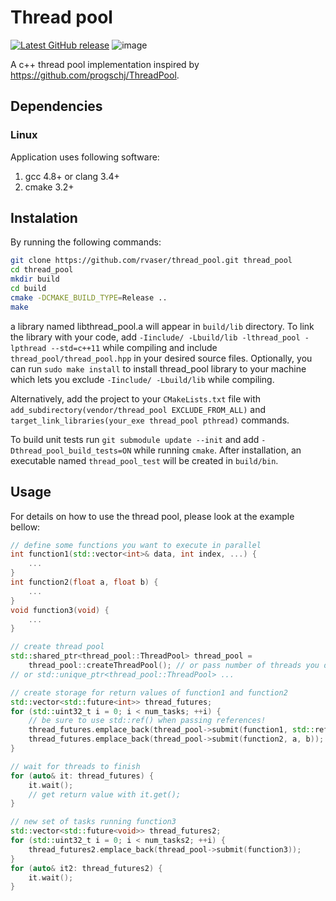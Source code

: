 # Thread pool

[![Latest GitHub release](https://img.shields.io/github/release/rvaser/thread_pool.svg)](https://github.com/rvaser/thread_pool/releases/latest)
![image](https://travis-ci.org/rvaser/thread_pool.svg?branch=master)

A c++ thread pool implementation inspired by https://github.com/progschj/ThreadPool.

## Dependencies

### Linux

Application uses following software:

1. gcc 4.8+ or clang 3.4+
2. cmake 3.2+

## Instalation

By running the following commands:

```bash
git clone https://github.com/rvaser/thread_pool.git thread_pool
cd thread_pool
mkdir build
cd build
cmake -DCMAKE_BUILD_TYPE=Release ..
make
```

a library named libthread_pool.a will appear in `build/lib` directory. To link the library with your code, add `-Iinclude/ -Lbuild/lib -lthread_pool -lpthread --std=c++11` while compiling and include `thread_pool/thread_pool.hpp` in your desired source files. Optionally, you can run `sudo make install` to install thread_pool library to your machine which lets you exclude `-Iinclude/ -Lbuild/lib` while compiling.

Alternatively, add the project to your `CMakeLists.txt` file with `add_subdirectory(vendor/thread_pool EXCLUDE_FROM_ALL)` and `target_link_libraries(your_exe thread_pool pthread)` commands.

To build unit tests run `git submodule update --init` and add `-Dthread_pool_build_tests=ON` while running `cmake`. After installation, an executable named `thread_pool_test` will be created in `build/bin`.

## Usage

For details on how to use the thread pool, please look at the example bellow:

```cpp
// define some functions you want to execute in parallel
int function1(std::vector<int>& data, int index, ...) {
    ...
}
int function2(float a, float b) {
    ...
}
void function3(void) {
    ...
}

// create thread pool
std::shared_ptr<thread_pool::ThreadPool> thread_pool =
    thread_pool::createThreadPool(); // or pass number of threads you desire
// or std::unique_ptr<thread_pool::ThreadPool> ...

// create storage for return values of function1 and function2
std::vector<std::future<int>> thread_futures;
for (std::uint32_t i = 0; i < num_tasks; ++i) {
    // be sure to use std::ref() when passing references!
    thread_futures.emplace_back(thread_pool->submit(function1, std::ref(data), index, ...));
    thread_futures.emplace_back(thread_pool->submit(function2, a, b));
}

// wait for threads to finish
for (auto& it: thread_futures) {
    it.wait();
    // get return value with it.get();
}

// new set of tasks running function3
std::vector<std::future<void>> thread_futures2;
for (std::uint32_t i = 0; i < num_tasks2; ++i) {
    thread_futures2.emplace_back(thread_pool->submit(function3));
}
for (auto& it2: thread_futures2) {
    it.wait();
}
```
